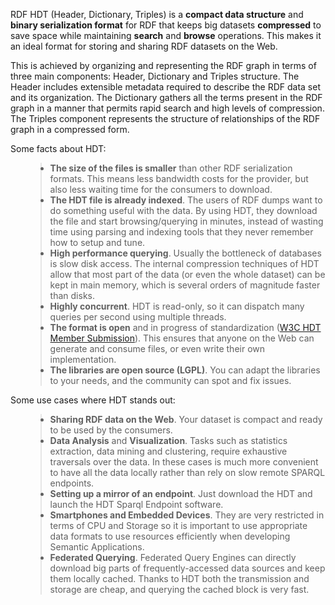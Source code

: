 RDF HDT (Header, Dictionary, Triples) is a <b>compact data structure</b> and <b>binary serialization format</b> for RDF that keeps big datasets <b>compressed</b> to save space while maintaining <b>search</b> and <b>browse</b> operations. This makes it an ideal format for storing and sharing RDF datasets on the Web.

This is achieved by organizing and representing the RDF graph in terms of three main components: Header, Dictionary and Triples structure. The Header includes extensible metadata required to describe the RDF data set and its organization. The Dictionary gathers all the terms present in the RDF graph in a manner that permits rapid search and high levels of compression. The Triples component represents the structure of relationships of the RDF graph in a compressed form.

Some facts about HDT:
<ul>
<blockquote><li><b>The size of the files is smaller</b> than other RDF serialization formats. This means less bandwidth costs for the provider, but also less waiting time for the consumers to download.</li>
<li><b>The HDT file is already indexed</b>. The users of RDF dumps want to do something useful with the data. By using HDT, they download the file and start browsing/querying in minutes, instead of wasting time using parsing and indexing tools that they never remember how to setup and tune. </li>
<li><b>High performance querying</b>. Usually the bottleneck of databases is slow disk access. The internal compression techniques of HDT allow that most part of the data (or even the whole dataset) can be kept in main memory, which is several orders of magnitude faster than disks.</li>
<li><b>Highly concurrent</b>. HDT is read-only, so it can dispatch many queries per second using multiple threads.</li>
<li><b>The format is open</b> and in progress of standardization (<a href='http://www.w3.org/Submission/2011/03/'>W3C HDT Member Submission</a>). This ensures that anyone on the Web can generate and consume files, or even write their own implementation.</li>
<li><b>The libraries are open source (LGPL)</b>. You can adapt the libraries to your needs, and the community can spot and fix issues.</li>
</ul></blockquote>

Some use cases where HDT stands out:
<ul>
<blockquote><li><b>Sharing RDF data on the Web</b>. Your dataset is compact and ready to be used by the consumers.</li>
<li><b>Data Analysis</b> and <b>Visualization</b>. Tasks such as statistics extraction, data mining and clustering, require exhaustive traversals over the data. In these cases is much more convenient to have all the data locally rather than rely on slow remote SPARQL endpoints.</li>
<li><b>Setting up a mirror of an endpoint</b>. Just download the HDT and launch the HDT Sparql Endpoint software.</li>
<li><b>Smartphones and Embedded Devices</b>. They are very restricted in terms of CPU and Storage so it is important to use appropriate data formats to use resources efficiently when developing Semantic Applications.</li>
<li><b>Federated Querying</b>. Federated Query Engines can directly download big parts of frequently-accessed data sources and keep them locally cached. Thanks to HDT both the transmission and storage are cheap, and querying the cached block is very fast.</li>
</ul>